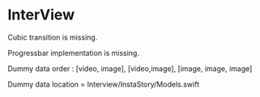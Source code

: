 # InterView

Cubic transition is missing.

Progressbar implementation is missing.

Dummy data order : [video, image], [video,image], [image, image, image]

Dummy data location = Interview/InstaStory/Models.swift
